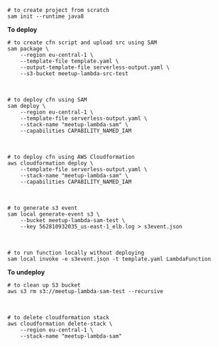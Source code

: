     # to create project from scratch
    sam init --runtime java8

**To deploy**

    # to create cfn script and upload src using SAM
    sam package \
        --region eu-central-1 \
        --template-file template.yaml \
        --output-template-file serverless-output.yaml \
        --s3-bucket meetup-lambda-src-test

<br/>

    # to deploy cfn using SAM
    sam deploy \
        --region eu-central-1 \
        --template-file serverless-output.yaml \
        --stack-name "meetup-lambda-sam" \
        --capabilities CAPABILITY_NAMED_IAM

<br/>

    # to deploy cfn using AWS Cloudformation
    aws cloudformation deploy \
        --template-file serverless-output.yaml \
        --stack-name "meetup-lambda-sam" \
        --capabilities CAPABILITY_NAMED_IAM

<br/>

    # to generate s3 event
    sam local generate-event s3 \
        --bucket meetup-lambda-sam-test \
        --key 562810932035_us-east-1_elb.log > s3event.json

<br/>

    # to run function locally without deploying
    sam local invoke -e s3event.json -t template.yaml LambdaFunction

        
**To undeploy**

    # to clean up S3 bucket
    aws s3 rm s3://meetup-lambda-sam-test --recursive

<br/>

    # to delete cloudformation stack
    aws cloudformation delete-stack \
        --region eu-central-1 \
        --stack-name "meetup-lambda-sam"